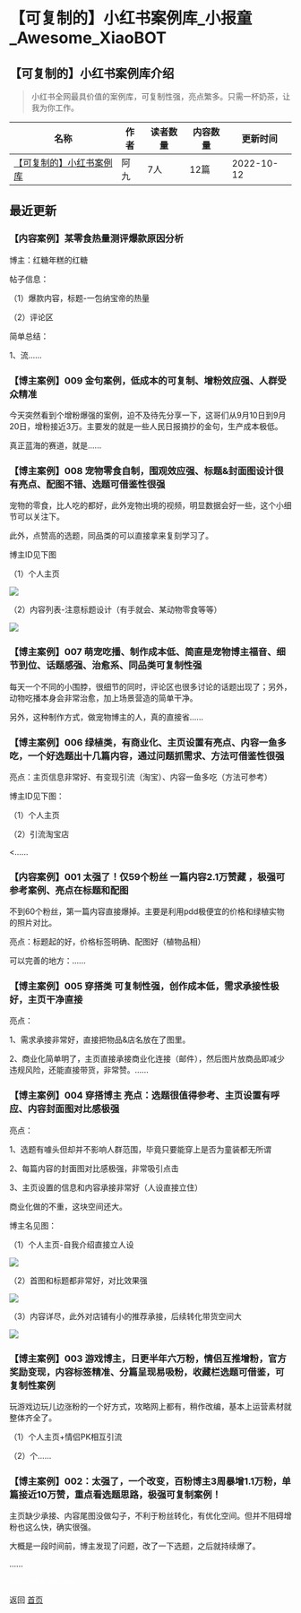 # 【可复制的】小红书案例库_小报童_Awesome_XiaoBOT

## 【可复制的】小红书案例库介绍
> 小红书全网最具价值的案例库，可复制性强，亮点繁多。只需一杯奶茶，让我为你工作。  
  


|名称|作者|读者数量|内容数量|更新时间|
|---|---|---|---|---|
|[【可复制的】小红书案例库](https://xiaobot.net/p/xiaohongshu?refer=9c3f1c95-a052-465a-9902-f6d75080262a)|阿九|7人|12篇|2022-10-12|

## 最近更新
### 【内容案例】某零食热量测评爆款原因分析

博主：红糖年糕的红糖

帖子信息：

（1）爆款内容，标题-一包纳宝帝的热量

（2）评论区

简单总结：

1、流......

### 【博主案例】009 金句案例，低成本的可复制、增粉效应强、人群受众精准

今天突然看到个增粉爆强的案例，迫不及待先分享一下，这哥们从9月10日到9月20日，增粉接近3万。主要发的就是一些人民日报摘抄的金句，生产成本极低。

真正蓝海的赛道，就是......

### 【博主案例】008 宠物零食自制，围观效应强、标题&封面图设计很有亮点、配图不错、选题可借鉴性很强

宠物的零食，比人吃的都好，此外宠物出境的视频，明显数据会好一些，这个小细节可以关注下。

此外，点赞高的选题，同品类的可以直接拿来复刻学习了。

博主ID见下图

（1）个人主页

![](https://static.xiaobot.net/file/2022-09-13/82448/36b57f2a0e9f73419ca34b69594e0b0a.jpeg)

（2）内容列表-注意标题设计（有手就会、某动物零食等等）

![](https://static.xiaobot.net/file/2022-09-13/82448/8c00d90293b03d79201edf7e707b0fce.jpeg)

### 【博主案例】007 萌宠吃播、制作成本低、简直是宠物博主福音、细节到位、话题感强、治愈系、同品类可复制性强

每天一个不同的小围脖，很细节的同时，评论区也很多讨论的话题出现了；另外，动物吃播本身会非常治愈，加上场景营造的简单干净。

另外，这种制作方式，做宠物博主的人，真的直接省......

### 【博主案例】006 绿植类，有商业化、主页设置有亮点、内容一鱼多吃，一个好选题出十几篇内容，通过问题抓需求、方法可借鉴性很强

亮点：主页信息非常好、有变现引流（淘宝）、内容一鱼多吃（方法可参考）

博主ID见下图：

（1）个人主页

（2）引流淘宝店

<......

### 【内容案例】001 太强了！仅59个粉丝 一篇内容2.1万赞藏 ，极强可参考案例、亮点在标题和配图

不到60个粉丝，第一篇内容直接爆掉。主要是利用pdd极便宜的价格和绿植实物的照片对比。

亮点：标题起的好，价格标签明确、配图好（植物品相）

可以完善的地方：......

### 【博主案例】005 穿搭类 可复制性强，创作成本低，需求承接性极好，主页干净直接

亮点：

1、需求承接非常好，直接把物品&店名放在了图里。

2、商业化简单明了，主页直接承接商业化连接（邮件），然后图片放商品即减少违规风险，还能直接带货，非常赞。......

### 【博主案例】004 穿搭博主 亮点：选题很值得参考、主页设置有呼应、内容封面图对比感极强

亮点：

1、选题有噱头但却并不影响人群范围，毕竟只要能穿上是否为童装都无所谓

2、每篇内容的封面图对比感极强，非常吸引点击

3、主页设置的信息和内容承接非常好（人设直接立住）

商业化做的不重，这块空间还大。

博主名见图：

（1）个人主页-自我介绍直接立人设

![](https://static.xiaobot.net/file/2022-09-12/82448/a030d631adeed2695bd77714476005ff.jpeg)

（2）首图和标题都非常好，对比效果强

![](https://static.xiaobot.net/file/2022-09-12/82448/77a0d75dea8b8a0a313c3d6a2d362316.jpeg)

（3）内容详尽，此外对店铺有小的推荐承接，后续转化带货空间大

![](https://static.xiaobot.net/file/2022-09-12/82448/898b73580f664ac2a38aa7c6c8338db2.jpeg)

### 【博主案例】003 游戏博主，日更半年六万粉，情侣互推增粉，官方奖励变现，内容标签精准、分篇呈现易吸粉，收藏栏选题可借鉴，可复制性案例

玩游戏边玩儿边涨粉的一个好方式，攻略网上都有，稍作改编，基本上运营素材就整体齐全了。

（1）个人主页+情侣PK相互引流

（2）个......

### 【博主案例】002：太强了，一个改变，百粉博主3周暴增1.1万粉，单篇接近10万赞，重点看选题思路，极强可复制案例！

主页缺少承接、内容尾图没做勾子，不利于粉丝转化，有优化空间。但并不阻碍增粉也这么快，确实很强。

大概是一段时间前，博主发现了问题，改了一下选题，之后就持续爆了。

......


<a href="https://github.com/Reno9527/awesome-xiaobot" style="color: white; text-decoration: none;">awesome-xiaobot</a>

返回 [首页](../README.md)
